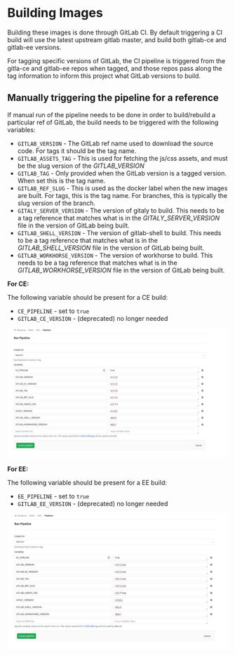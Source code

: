 # Building Images

Building these images is done through GitLab CI. By default triggering a CI build will use the latest upstream gitlab master,
and build both gitlab-ce and gitlab-ee versions.

For tagging specific versions of GitLab, the CI pipeline is triggered from the gitla-ce and gitlab-ee repos when tagged, and those repos pass
along the tag information to inform this project what GitLab versions to build.

## Manually triggering the pipeline for a reference

If manual run of the pipeline needs to be done in order to build/rebuild a particular ref of GitLab,
the build needs to be triggered with the following variables:


- `GITLAB_VERSION` - The GitLab ref name used to download the source code. For tags it should be the tag name.
- `GITLAB_ASSETS_TAG` - This is used for fetching the js/css assets, and must be the slug version of the *GITLAB_VERSION*
- `GITLAB_TAG` - Only provided when the GitLab version is a tagged version. When set this is the tag name.
- `GITLAB_REF_SLUG` - This is used as the docker label when the new images are built. For tags, this is the tag name. For branches, this is typically the slug version of the branch.
- `GITALY_SERVER_VERSION` - The version of gitaly to build. This needs to be a tag reference that matches what is in the *GITALY_SERVER_VERSION* file in the version of GitLab being built.
- `GITLAB_SHELL_VERSION` - The version of gitlab-shell to build. This needs to be a tag reference that matches what is in the *GITLAB_SHELL_VERSION* file in the version of GitLab being built.
- `GITLAB_WORKHORSE_VERSION` - The version of workhorse to build. This needs to be a tag reference that matches what is in the *GITLAB_WORKHORSE_VERSION* file in the version of GitLab being built.

**For CE:**

The following variable should be present for a CE build:

- `CE_PIPELINE` - set to `true`
- `GITLAB_CE_VERSION` - (deprecated) no longer needed

![ce-cng-release.png](ce-cng-release.png)

**For EE:**

The following variable should be present for a EE build:

- `EE_PIPELINE` - set to `true`
- `GITLAB_EE_VERSION` - (deprecated) no longer needed

![ee-cng-release.png](ee-cng-release.png)
